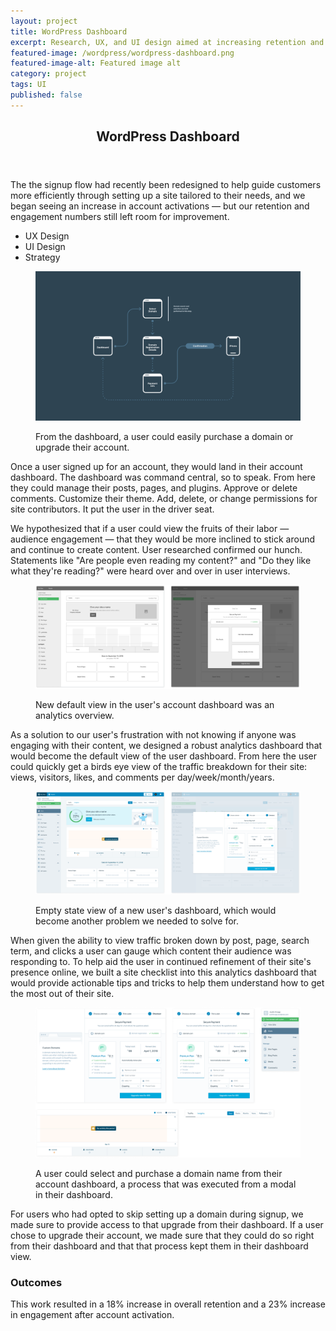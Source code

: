 ```yaml
---
layout: project
title: WordPress Dashboard
excerpt: Research, UX, and UI design aimed at increasing retention and engagement post new user signup.
featured-image: /wordpress/wordpress-dashboard.png
featured-image-alt: Featured image alt
category: project
tags: UI
published: false
---
```


<section class="grid intro">
  <header>
    <h2>WordPress Dashboard</h2>
  </header>
  <article>
    <p>The the signup flow had recently been redesigned to help guide customers more efficiently through setting up a site tailored to their needs, and we began seeing an increase in account activations — but our retention and engagement numbers still left room for improvement. </p>
  </article>
  <footer>
    <ul>
      <li>UX Design</li>
      <li>UI Design</li>
      <li>Strategy</li>
    </ul>
  </footer>
</section>

<section class="grid image">
  <figure>
    <img class="feat-img" src="/img/wordpress/dashboard-flow.png">
    <figcaption>
      <p>From the dashboard, a user could easily purchase a domain or upgrade their account.</p>
    </figcaption>
  </figure>
</section>

<section class="grid info">
  <article>
    <p>Once a user signed up for an account, they would land in their account dashboard. The dashboard was command central, so to speak. From here they could manage their posts, pages, and plugins. Approve or delete comments. Customize their theme. Add, delete, or change permissions for site contributors. It put the user in the driver seat.</p>
    <p>We hypothesized that if a user could view the fruits of their labor — audience engagement — that they would be more inclined to stick around and continue to create content. User researched confirmed our hunch. Statements like "Are people even reading my content?" and "Do they like what they're reading?" were heard over and over in user interviews.</p>
  </article>
</section>

<section class="grid image">
  <figure>
    <img class="feat-img" src="/img/wordpress/dashboard-wireframe.png">
  <figcaption>
      <p>New default view in the user's account dashboard was an analytics overview.</p>
    </figcaption>
  </figure>
</section>

<section class="grid info">
  <article>
    <p>As a solution to our user's frustration with not knowing if anyone was engaging with their content, we designed a robust analytics dashboard that would become the default view of the user dashboard. From here the user could quickly get a birds eye view of the traffic breakdown for their site: views, visitors, likes, and comments per day/week/month/years. </p>
  </article>
</section>

<section class="grid image">
  <figure>
    <img class="feat-img" src="/img/wordpress/dashboard-design.png">
  <figcaption>
      <p>Empty state view of a new user's dashboard, which would become another problem we needed to solve for.</p>
    </figcaption>
  </figure>
</section>

<section class="grid info">
  <article>
    <p>When given the ability to view traffic broken down by post, page, search term, and clicks a user can gauge which content their audience was responding to. To help aid the user in continued refinement of their site's presence online, we built a site checklist into this analytics dashboard that would provide actionable tips and tricks to help them understand how to get the most out of their site.</p>
  </article>
</section>

<section class="grid image">
  <figure>
    <img class="feat-img" src="/img/wordpress/dashboard-components.png">
  <figcaption>
      <p>A user could select and purchase a domain name from their account dashboard, a process that was executed from a modal in their dashboard.</p>
    </figcaption>
  </figure>
</section>

<section class="grid info">
  <article>
    <p>For users who had opted to skip setting up a domain during signup, we made sure to provide access to that upgrade from their dashboard. If a user chose to upgrade their account, we made sure that they could do so right from their dashboard and that that process kept them in their dashboard view.</p>
  </article>
</section>


<section class="grid info">
  <article>
    <h3>Outcomes</h3>
    <p>This work resulted in a 18% increase in overall retention and a 23% increase in engagement after account activation. </p>
  </article>
</section>
